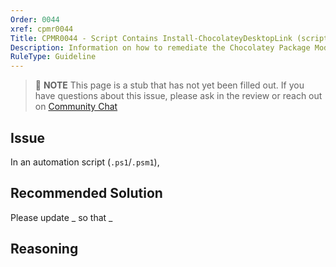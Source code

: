 ```yaml
---
Order: 0044
xref: cpmr0044
Title: CPMR0044 - Script Contains Install-ChocolateyDesktopLink (script)
Description: Information on how to remediate the Chocolatey Package Moderation Rule 0044
RuleType: Guideline
---
```


<?! Include "../../../../../shared/package-validator-rule-guideline.txt" /?>

> :memo: **NOTE** This page is a stub that has not yet been filled out. If you have questions about this issue, please ask in the review or reach out on [Community Chat](https://ch0.co/community)

## Issue

In an automation script (`.ps1`/`.psm1`),

## Recommended Solution

Please update _ so that _

## Reasoning
